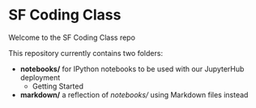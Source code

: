 # SF Coding Class

Welcome to the SF Coding Class repo

This repository currently contains two folders:

- **notebooks/** for IPython notebooks to be used with our JupyterHub deployment
  - Getting Started
- **markdown/** a reflection of *notebooks/* using Markdown files instead
